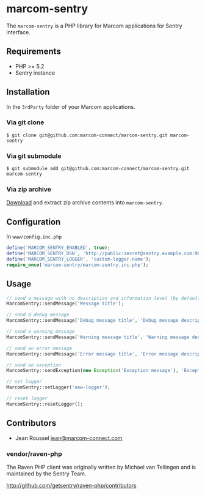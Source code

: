 # marcom-sentry

The `marcom-sentry` is a PHP library for Marcom applications for Sentry interface.

## Requirements

* PHP >= 5.2
* Sentry instance

## Installation

In the `3rdParty` folder of your Marcom applications.

### Via git clone

```
$ git clone git@github.com:marcom-connect/marcom-sentry.git marcom-sentry
```

### Via git submodule

```
$ git submodule add git@github.com:marcom-connect/marcom-sentry.git marcom-sentry
```

### Via zip archive

[Download](https://github.com/marcom-connect/marcom-sentry/zipball/master) and extract zip archive contents into `marcom-sentry`.

## Configuration

In `www/config.inc.php`

```php
define('MARCOM_SENTRY_ENABLED', true);
define('MARCOM_SENTRY_DSN', 'http://public:secret@sentry.example.com:9000/[PROJECT_ID]');
define('MARCOM_SENTRY_LOGGER', 'custom-logger-name');
require_once('marcom-sentry/marcom-sentry.inc.php');
```

## Usage

```php
// send a message with no description and information level (by default)
MarcomSentry::sendMessage('Message title');

// send a debug message
MarcomSentry::sendMessage('Debug message title', 'Debug message description', MarcomSentry::DEBUG);

// send a warning message
MarcomSentry::sendMessage('Warning message title', 'Warning message description', MarcomSentry::WARNING);

// send an error message
MarcomSentry::sendMessage('Error message title', 'Error message description', MarcomSentry::ERROR);

// send an exception
MarcomSentry::sendException(new Exception('Exception message'), 'Exception description');

// set logger
MarcomSentry::setLogger('new-logger');

// reset logger
MarcomSentry::resetLogger();
```

## Contributors

* Jean Roussel <jean@marcom-connect.com>

### vendor/raven-php

The Raven PHP client was originally written by Michael van Tellingen
and is maintained by the Sentry Team.

http://github.com/getsentry/raven-php/contributors